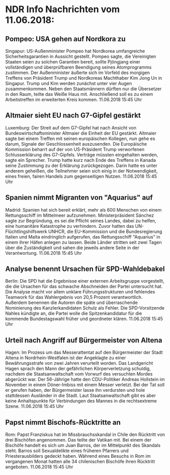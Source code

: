 # NDR Info Nachrichten vom 11.06.2018:


## Pompeo: USA gehen auf Nordkora zu
Singapur: US-Außenminister Pompeo hat Nordkorea umfangreiche Sicherheitsgarantien in Aussicht gestellt. Pompeo sagte, die Vereinigten Staaten seien zu solchen Garantien bereit, sollte Pjöngjang einer vollständigen und überprüfbaren Beendigung seines Atomprogramms zustimmen. Der Außenminister äußerte sich im Vorfeld des morgigen Treffens von Präsident Trump und Nordkoreas Machthaber Kim Jong Un in Singapur. Trump und Kim werden zunächst unter vier Augen zusammenkommen. Neben den Staatsmännern dürften nur die Übersetzer in den Raum, teilte das Weiße Haus mit. Anschließend soll es zu einem Arbeitstreffen im erweiterten Kreis kommen. 11.06.2018 15:45 Uhr 

## Altmaier sieht EU nach G7-Gipfel gestärkt
Luxemburg: Der Streit auf dem G7-Gipfel hat nach Ansicht von Bundeswirtschaftsminister Altmaier die Einheit der EU gestärkt. Altmaier sagte bei einem Treffen mit seinen europäischen Kollegen, nun gehe es darum, Signale der Geschlossenheit auszusenden. Die Europäische Kommission beharrt auf der von US-Präsident Trump verworfenen Schlusserklärung des G7-Gipfels. Verträge müssten eingehalten werden, sagte ein Sprecher. Trump hatte kurz nach Ende des Treffens in Kanada seine Zustimmung zu der Erklärung zurückgezogen. Darin hatte es unter anderem geheißen, die Teilnehmer seien sich einig in der Notwendigkeit, eines freien, fairen Handels zum gegenseitigen Nutzen. 11.06.2018 15:45 Uhr 

## Spanien nimmt Migranten von "Aquarius" auf
Madrid: 	Spanien hat sich bereit erklärt, mehr als 600 Menschen von einem Rettungsschiff im Mittelmeer aufzunehmen. Ministerpräsident Sánchez sagte zur Begründung, es sei die Pflicht seines Landes, dabei zu helfen, eine humanitäre Katastrophe zu verhindern. Zuvor hatten das UN-Flüchtlingshilfswerk UNHCR, die EU-Kommission und die Bundesregierung Italien und Malta eindringlich aufgerufen, das Rettungsschiff "Aquarius" in einem ihrer Häfen anlegen zu lassen. Beide Länder stritten seit zwei Tagen über die Zuständigkeit und sahen die jeweils andere Seite in der Verantwortung. 11.06.2018 15:45 Uhr 

## Analyse benennt Ursachen für SPD-Wahldebakel
Berlin: 	Die SPD hat die Ergebnisse einer externen Arbeitsgruppe vorgestellt, die die Ursachen für das schwache Abschneiden der Partei untersucht hat. Die Analyse macht vor allem unklare Führungsstrukturen und fehlendes Teamwork für das Wahlergebnis von 20,5 Prozent verantwortlich. Außerdem benennen die Autoren die späte und überraschende Nominierung des Kanzlerkandidaten Schulz als Fehler. Die SPD-Vorsitzende Nahles kündigte an, die Partei wolle die Spitzenkandidatur für die kommende Bundestagswahl früher und geordneter klären. 11.06.2018 15:45 Uhr 

## Urteil nach Angriff auf Bürgermeister von Altena
Hagen: 	Im Prozess um das Messerattentat auf den Bürgermeister der Stadt Altena in Nordrhein-Westfalen ist der Angeklagte zu einer Bewährungsstrafe von zwei Jahren verurteilt worden. Das Landgericht Hagen sprach den Mann der gefährlichen Körperverletzung schuldig, nachdem die Staatsanwaltschaft vom Vorwurf des versuchten Mordes abgerückt war. Der 56-Jährige hatte den CDU-Politiker Andreas Hollstein im November in einem Döner-Imbiss mit einem Messer verletzt. Bei der Tat soll er gerufen haben, der Bürgermeister lasse ihn verdursten und hole stattdessen Ausländer in die Stadt. Laut Staatsanwaltschaft gibt es aber keine Anhaltspunkte für Verbindungen des Mannes in die rechtsextreme Szene. 11.06.2018 15:45 Uhr 

## Papst nimmt Bischofs-Rücktritte an
Rom: 		Papst Franziskus hat im Missbrauchsskandal in Chile den Rücktritt von drei Bischöfen angenommen. Das teilte der Vatikan mit. Bei einem der Bischöfe handelt es sich um Juan Barros, der im Mittelpunkt des Skandals steht. Barros soll Sexualdelikte eines früheren Pfarrers und Priesterausbilders gedeckt haben. Während eines Besuchs in Rom im vergangenen Monat hatten alle 34 chilenischen Bischöfe ihren Rücktritt angeboten. 11.06.2018 15:45 Uhr 
